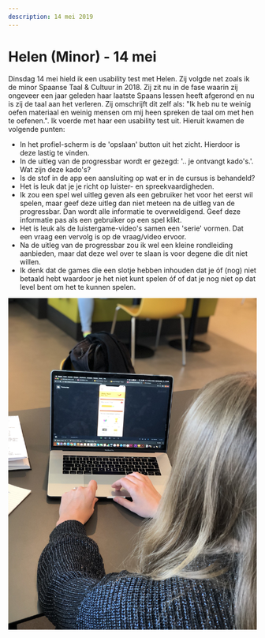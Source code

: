 ```yaml
---
description: 14 mei 2019
---
```


# Helen \(Minor\) - 14 mei

Dinsdag 14 mei hield ik een usability test met Helen. Zij volgde net zoals ik de minor Spaanse Taal & Cultuur in 2018. Zij zit nu in de fase waarin zij ongeveer een jaar geleden haar laatste Spaans lessen heeft afgerond en nu is zij de taal aan het verleren. Zij omschrijft dit zelf als: "Ik heb nu te weinig oefen materiaal en weinig mensen om mij heen spreken de taal om met hen te oefenen.". Ik voerde met haar een usability test uit. Hieruit kwamen de volgende punten:

* In het profiel-scherm is de 'opslaan' button uit het zicht. Hierdoor is deze lastig te vinden.
* In de uitleg van de progressbar wordt er gezegd: '.. je ontvangt kado's.'. Wat zijn deze kado's?
* Is de stof in de app een aansluiting op wat er in de cursus is behandeld? 
* Het is leuk dat je je richt op luister- en spreekvaardigheden.
* Ik zou een spel wel uitleg geven als een gebruiker het voor het eerst wil spelen, maar geef deze uitleg dan niet meteen na de uitleg van de progressbar. Dan wordt alle informatie te overweldigend. Geef deze informatie pas als een gebruiker op een spel klikt.
* Het is leuk als de luistergame-video's samen een 'serie' vormen. Dat een vraag een vervolg is op de vraag/video ervoor.
* Na de uitleg van de progressbar zou ik wel een kleine rondleiding aanbieden, maar dat deze wel over te slaan is voor degene die dit niet willen.
* Ik denk dat de games die een slotje hebben inhouden dat je óf \(nog\) niet betaald hebt waardoor je het niet kunt spelen óf of dat je nog niet op dat level bent om het te kunnen spelen.

![](../../../.gitbook/assets/img_1171-2.jpg)

